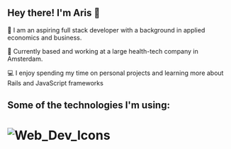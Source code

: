 ## Hey there! I'm Aris 👋
:raising_hand: I am an aspiring full stack developer with a background in applied economics and business.

:round_pushpin: Currently based and working at a large health-tech company in Amsterdam. 

:computer: I enjoy spending my time on personal projects and learning more about Rails and JavaScript frameworks

## Some of the technologies I'm using:
# ![Web_Dev_Icons](https://user-images.githubusercontent.com/65190225/154858200-60617032-fadf-47fe-a74a-e01312ad1d06.png)

<!--
**AristoRap/aristorap** is a ✨ _special_ ✨ repository because its `README.md` (this file) appears on your GitHub profile.


Here are some ideas to get you started:

- 🔭 I’m currently working on ...
- 🌱 I’m currently learning ...
- 👯 I’m looking to collaborate on ...
- 🤔 I’m looking for help with ...
- 💬 Ask me about ...
- 📫 How to reach me: ...
- 😄 Pronouns: ...
- ⚡ Fun fact: ...
-->
